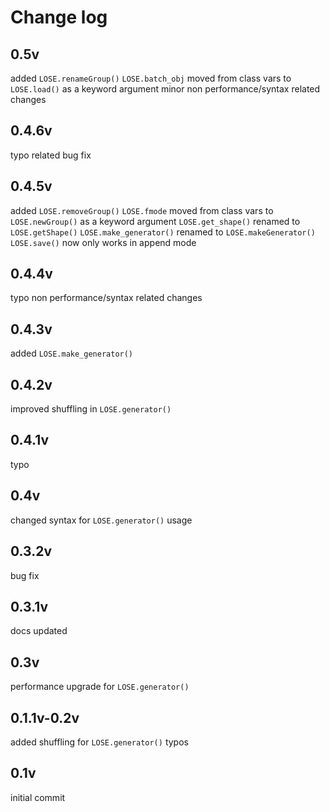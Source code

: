 # Change log

## 0.5v
added `LOSE.renameGroup()`
`LOSE.batch_obj` moved from class vars to `LOSE.load()` as a keyword argument
minor non performance/syntax related changes

## 0.4.6v
typo related bug fix

## 0.4.5v
added `LOSE.removeGroup()`
`LOSE.fmode` moved from class vars to `LOSE.newGroup()` as a keyword argument
`LOSE.get_shape()` renamed to `LOSE.getShape()`
`LOSE.make_generator()` renamed to `LOSE.makeGenerator()`
`LOSE.save()` now only works in append mode

## 0.4.4v
typo
non performance/syntax related changes

## 0.4.3v
added `LOSE.make_generator()`

## 0.4.2v
improved shuffling in `LOSE.generator()`

## 0.4.1v
typo

## 0.4v
changed syntax for `LOSE.generator()` usage

## 0.3.2v
bug fix

## 0.3.1v
docs updated

## 0.3v
performance upgrade for `LOSE.generator()`

## 0.1.1v-0.2v
added shuffling for `LOSE.generator()`
typos

## 0.1v

initial commit